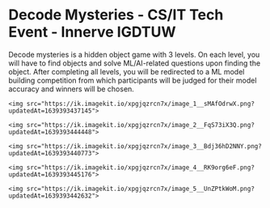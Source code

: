 # Decode Mysteries - CS/IT Tech Event - Innerve IGDTUW

Decode mysteries is a hidden object game with 3 levels. On each level, you will have to find objects and solve ML/AI-related questions upon finding the object. After completing all levels, you will be redirected to a ML model building competition from which participants will be judged for their model accuracy and winners will be chosen.

    <img src="https://ik.imagekit.io/xpgjqzrcn7x/image_1__sMAfOdrwX.png?updatedAt=1639393437145">

    <img src="https://ik.imagekit.io/xpgjqzrcn7x/image_2__FqS73iX3Q.png?updatedAt=1639393444448">

    <img src="https://ik.imagekit.io/xpgjqzrcn7x/image_3__Bdj36hD2NNY.png?updatedAt=1639393440773">

    <img src="https://ik.imagekit.io/xpgjqzrcn7x/image_4__RK9org6eF.png?updatedAt=1639393445176">

    <img src="https://ik.imagekit.io/xpgjqzrcn7x/image_5__UnZPtkWoM.png?updatedAt=1639393442632">

